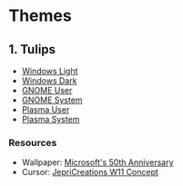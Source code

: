 # Themes
## 1. Tulips
- [Windows Light](https://github.com/xmha97/Themes/releases/download/tulips-v1.0/TulipsLight.deskthemepack)
- [Windows Dark](https://github.com/xmha97/Themes/releases/download/tulips-v1.0/TulipsDark.deskthemepack)
- [GNOME User](https://github.com/xmha97/Themes/releases/download/tulips-v1.0/TulipsGU.zip)
- [GNOME System](https://github.com/xmha97/Themes/releases/download/tulips-v1.0/TulipsGS.zip)
- [Plasma User](https://github.com/xmha97/Themes/releases/download/tulips-v1.0/TulipsGU.zip)
- [Plasma System](https://github.com/xmha97/Themes/releases/download/tulips-v1.0/TulipsGS.zip)
### Resources
- Wallpaper: [Microsoft's 50th Anniversary](https://microsoft.design/wallpapers)
- Cursor: [JepriCreations W11 Concept](https://www.deviantart.com/jepricreations/art/886489356)
